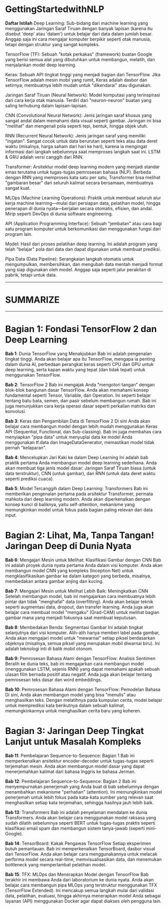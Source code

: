 # GettingStartedwithNLP

**Daftar Istilah**
Deep Learning: Sub-bidang dari machine learning yang menggunakan Jaringan Saraf Tiruan dengan banyak lapisan (karena itu disebut 'deep' atau 'dalam') untuk belajar dari data dalam jumlah besar. Anggap saja ini cara mengajar komputer berpikir seperti otak manusia, tetapi dengan struktur yang sangat kompleks.

TensorFlow (TF): Sebuah "kotak perkakas" (framework) buatan Google yang berisi semua alat yang dibutuhkan untuk membangun, melatih, dan menjalankan model deep learning.

Keras: Sebuah API tingkat tinggi yang menjadi bagian dari TensorFlow. Jika TensorFlow adalah mesin mobil yang rumit, Keras adalah dasbor dan setirnya; membuatnya lebih mudah untuk "dikendarai" atau digunakan.

Jaringan Saraf Tiruan (Neural Network): Model komputasi yang terinspirasi dari cara kerja otak manusia. Terdiri dari "neuron-neuron" buatan yang saling terhubung dalam lapisan-lapisan.

CNN (Convolutional Neural Network): Jenis jaringan saraf khusus yang sangat andal dalam memahami data visual seperti gambar. Jaringan ini bisa "melihat" dan mengenali pola seperti tepi, bentuk, hingga objek utuh.

RNN (Recurrent Neural Network): Jenis jaringan saraf yang memiliki "ingatan". Sangat cocok untuk data berurutan seperti teks atau data deret waktu (misalnya, harga saham dari hari ke hari), karena ia mengingat informasi dari langkah sebelumnya saat memproses langkah saat ini. LSTM & GRU adalah versi canggih dari RNN.

Transformer: Arsitektur model deep learning modern yang menjadi standar emas terutama untuk tugas-tugas pemrosesan bahasa (NLP). Berbeda dengan RNN yang memproses kata satu per satu, Transformer bisa melihat "gambaran besar" dari seluruh kalimat secara bersamaan, membuatnya sangat kuat.

MLOps (Machine Learning Operations): Praktik untuk membuat seluruh alur kerja machine learning—mulai dari persiapan data, pelatihan model, hingga penerapan di dunia nyata—berjalan secara otomatis, efisien, dan andal. Mirip seperti DevOps di dunia software engineering.

API (Application Programming Interface): Sebuah "jembatan" atau cara bagi satu program komputer untuk berkomunikasi dan menggunakan fungsi dari program lain.

Model: Hasil dari proses pelatihan deep learning. Ini adalah program yang telah "belajar" pola dari data dan dapat digunakan untuk membuat prediksi.

Pipa Data (Data Pipeline): Serangkaian langkah otomatis untuk mengumpulkan, membersihkan, dan mengubah data mentah menjadi format yang siap digunakan oleh model. Anggap saja seperti jalur perakitan di pabrik, tetapi untuk data.

---

# SUMMARIZE

---

# Bagian 1: Fondasi TensorFlow 2 dan Deep Learning
**Bab 1**: Dunia TensorFlow yang Menakjubkan Bab ini adalah pengenalan tingkat tinggi. Anda akan belajar apa itu TensorFlow, mengapa ia penting dalam dunia AI, perbedaan perangkat keras seperti CPU dan GPU untuk deep learning, serta kapan waktu yang tepat (dan tidak tepat) untuk menggunakan TensorFlow.

**Bab 2**: TensorFlow 2 Bab ini mengajak Anda "mengotori tangan" dengan blok-blok bangunan dasar TensorFlow. Anda akan memahami konsep fundamental seperti Tensor, Variable, dan Operation. Ini seperti belajar tentang batu bata, semen, dan pasir sebelum membangun rumah. Bab ini juga menunjukkan cara kerja operasi dasar seperti perkalian matriks dan konvolusi.

**Bab 3**: Keras dan Pengambilan Data di TensorFlow 2 Di sini Anda akan belajar cara membangun model dengan lebih mudah menggunakan Keras API (Sequential, Functional, dan Sub-classing). Bab ini juga membahas cara menyiapkan "pipa data" untuk menyuplai data ke model Anda menggunakan tf.data dan ImageDataGenerator, memastikan model tidak pernah "kelaparan".

**Bab 4**: Mencelupkan Jari Kaki ke dalam Deep Learning Ini adalah bab praktik pertama Anda membangun model deep learning sederhana. Anda akan membuat tiga jenis model dasar: Jaringan Saraf Tiruan biasa (untuk data terstruktur), CNN (untuk gambar), dan RNN (untuk data deret waktu seperti prediksi cuaca).

**Bab 5**: Model Tercanggih dalam Deep Learning: Transformers Bab ini memberikan pengenalan pertama pada arsitektur Transformer, permata mahkota dari deep learning modern. Anda akan diperkenalkan dengan konsep kunci di baliknya, yaitu self-attention, mekanisme yang memungkinkan model untuk fokus pada bagian paling relevan dari data input.

# Bagian 2: Lihat, Ma, Tanpa Tangan! Jaringan Deep di Dunia Nyata

**Bab 6**: Mengajari Mesin untuk Melihat: Klasifikasi Gambar dengan CNN Bab ini adalah proyek dunia nyata pertama Anda dalam visi komputer. Anda akan membangun model CNN yang kompleks (Inception Net) untuk mengklasifikasikan gambar ke dalam kategori yang berbeda, misalnya, membedakan antara gambar anjing dan kucing.

**Bab 7**: Mengajari Mesin untuk Melihat Lebih Baik: Meningkatkan CNN Setelah membangun model, bab ini mengajarkan cara membuatnya lebih pintar dan tidak "menghafal" data (overfitting). Anda akan belajar teknik seperti augmentasi data, dropout, dan transfer learning. Anda juga akan belajar cara membuat model "mengaku" (Grad-CAM) untuk melihat bagian gambar mana yang menjadi fokusnya saat membuat keputusan.

**Bab 8**: Membedakan Benda: Segmentasi Gambar Ini adalah tingkat selanjutnya dari visi komputer. Alih-alih hanya memberi label pada gambar, Anda akan mengajari model untuk "mewarnai" setiap piksel berdasarkan objeknya (misalnya, semua piksel yang merupakan mobil diwarnai biru). Ini adalah teknologi inti di balik mobil otonom.

**Bab 9**: Pemrosesan Bahasa Alami dengan TensorFlow: Analisis Sentimen Beralih ke dunia teks, bab ini mengajarkan cara membangun model (menggunakan LSTM, sejenis RNN) yang dapat memahami apakah sebuah ulasan film bernada positif atau negatif. Anda juga akan belajar tentang pemrosesan teks dasar dan word embeddings.

**Bab 10**: Pemrosesan Bahasa Alami dengan TensorFlow: Pemodelan Bahasa Di sini, Anda akan membangun model yang bisa "menulis" atau menghasilkan teks. Dengan melatihnya pada kumpulan cerita, model belajar untuk memprediksi kata berikutnya dalam sebuah kalimat, memungkinkannya untuk menghasilkan cerita baru yang koheren.

# Bagian 3: Jaringan Deep Tingkat Lanjut untuk Masalah Kompleks

**Bab 11**: Pembelajaran Sequence-to-Sequence: Bagian 1 Bab ini memperkenalkan arsitektur encoder-decoder untuk tugas-tugas seperti terjemahan mesin. Anda akan membangun model dasar yang dapat menerjemahkan kalimat dari bahasa Inggris ke bahasa Jerman.

**Bab 12**: Pembelajaran Sequence-to-Sequence: Bagian 2 Bab ini menyempurnakan penerjemah yang Anda buat di bab sebelumnya dengan menambahkan mekanisme "perhatian" (attention). Ini memungkinkan model penerjemah untuk lebih fokus pada kata-kata sumber yang relevan saat menghasilkan setiap kata terjemahan, sehingga hasilnya jauh lebih baik.

**Bab 13**: Transformers Bab ini adalah penyelaman mendalam ke dunia Transformers. Anda akan belajar cara menggunakan model raksasa yang sudah dilatih sebelumnya seperti BERT untuk tugas-tugas praktis seperti klasifikasi email spam dan membangun sistem tanya-jawab (seperti mini-Google).

**Bab 14**: TensorBoard: Kakak Pengawas TensorFlow Setiap eksperimen butuh pemantauan. Bab ini memperkenalkan TensorBoard, dasbor visual dari TensorFlow. Anda akan belajar cara menggunakannya untuk melacak performa model secara real-time, memvisualisasikan data, dan menemukan bottleneck yang memperlambat pelatihan model.

**Bab 15**: TFX: MLOps dan Menerapkan Model dengan TensorFlow Bab terakhir ini membawa Anda dari laboratorium ke dunia nyata. Anda akan belajar cara membangun pipa MLOps yang terstruktur menggunakan TFX (TensorFlow Extended). Ini mencakup semua langkah mulai dari validasi data, pelatihan, evaluasi, hingga akhirnya menerapkan model Anda sebagai layanan (API) menggunakan Docker agar dapat diakses oleh pengguna lain.
